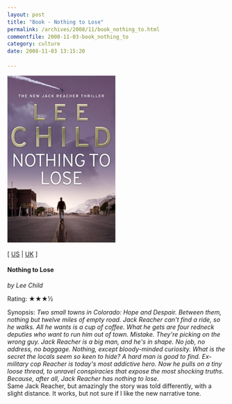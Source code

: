 ```yaml
---
layout: post
title: "Book - Nothing to Lose"
permalink: /archives/2008/11/book_nothing_to.html
commentfile: 2008-11-03-book_nothing_to
category: culture
date: 2008-11-03 13:15:20

---
```


<img class="photo right" src="/assets/images/0593057031.jpg" width="250" alt="Nothing to Lose cover" />

\[ [US](http://www.amazon.com/o/asin/0593057031) | [UK](http://www.amazon.co.uk/o/asin/0593057031) \]

#### Nothing to Lose

<em>by Lee Child</em>

Rating: ★★★½

<div class="book_synopsis">
Synopsis: <em>Two small towns in Colorado: Hope and Despair. Between them, nothing but twelve miles of empty road. Jack Reacher can't find a ride, so he walks. All he wants is a cup of coffee. What he gets are four redneck deputies who want to run him out of town. Mistake. They're picking on the wrong guy. Jack Reacher is a big man, and he's in shape. No job, no address, no baggage. Nothing, except bloody-minded curiosity. What is the secret the locals seem so keen to hide? A hard man is good to find. Ex-military cop Reacher is today's most addictive hero. Now he pulls on a tiny loose thread, to unravel conspiracies that expose the most shocking truths. Because, after all, Jack Reacher has nothing to lose.</em>

</div>
Same Jack Reacher, but amazingly the story was told differently, with a slight distance. It works, but not sure if I like the new narrative tone.
